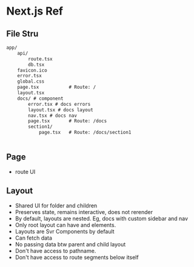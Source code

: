 # Next.js Ref

## File Stru

```txt
app/
    api/
        route.tsx
        db.tsx
    favicon.ico
    error.tsx
    global.css
    page.tsx           # Route: /
    layout.tsx
    docs/ # component
        error.tsx # docs errors
        layout.tsx # docs layout
        nav.tsx # docs nav
        page.tsx       # Route: /docs
        section1/
            page.tsx   # Route: /docs/section1
    
```

## Page

- route UI
 
## Layout

- Shared UI for folder and children
- Preserves state, remains interactive, does not rerender
- By default, layouts are nested. Eg, docs with custom sidebar and nav
- Only root layout can have <heml>and <body> elements.
- Layouts are Svr Components by default
- Can fetch data
- No passing data btw parent and child layout
- Don't have access to pathname.
- Don't have access to route segments below itself